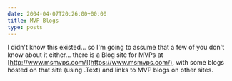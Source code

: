 ```yaml
---
date: 2004-04-07T20:26:00+00:00
title: MVP Blogs
type: posts
---
```

I didn't know this existed... so I'm going to assume that a few of you don't know about it either... there is a Blog site for MVPs at [http://www.msmvps.com/](https://www.msmvps.com/), with some blogs hosted on that site (using .Text) and links to MVP blogs on other sites.
